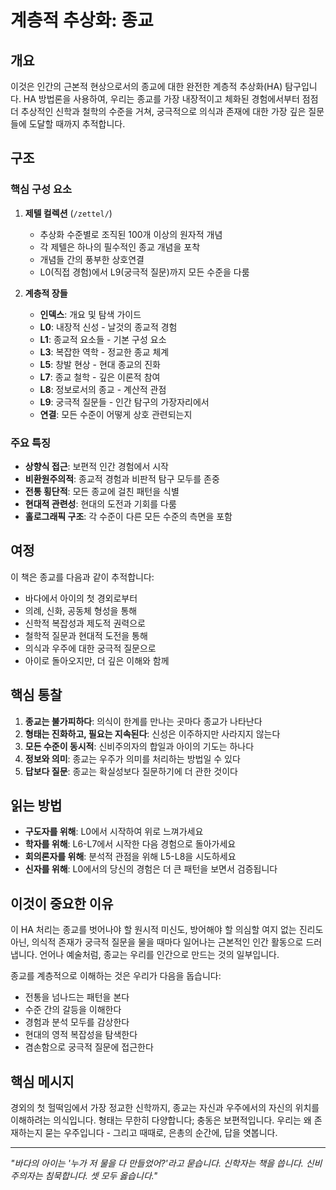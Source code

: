 # 계층적 추상화: 종교

## 개요

이것은 인간의 근본적 현상으로서의 종교에 대한 완전한 계층적 추상화(HA) 탐구입니다. HA 방법론을 사용하여, 우리는 종교를 가장 내장적이고 체화된 경험에서부터 점점 더 추상적인 신학과 철학의 수준을 거쳐, 궁극적으로 의식과 존재에 대한 가장 깊은 질문들에 도달할 때까지 추적합니다.

## 구조

### 핵심 구성 요소

1. **제텔 컬렉션** (`/zettel/`)
   - 추상화 수준별로 조직된 100개 이상의 원자적 개념
   - 각 제텔은 하나의 필수적인 종교 개념을 포착
   - 개념들 간의 풍부한 상호연결
   - L0(직접 경험)에서 L9(궁극적 질문)까지 모든 수준을 다룸

2. **계층적 장들**
   - **인덱스**: 개요 및 탐색 가이드
   - **L0**: 내장적 신성 - 날것의 종교적 경험
   - **L1**: 종교적 요소들 - 기본 구성 요소
   - **L3**: 복잡한 역학 - 정교한 종교 체계
   - **L5**: 창발 현상 - 현대 종교의 진화
   - **L7**: 종교 철학 - 깊은 이론적 참여
   - **L8**: 정보로서의 종교 - 계산적 관점
   - **L9**: 궁극적 질문들 - 인간 탐구의 가장자리에서
   - **연결**: 모든 수준이 어떻게 상호 관련되는지

### 주요 특징

- **상향식 접근**: 보편적 인간 경험에서 시작
- **비환원주의적**: 종교적 경험과 비판적 탐구 모두를 존중
- **전통 횡단적**: 모든 종교에 걸친 패턴을 식별
- **현대적 관련성**: 현대의 도전과 기회를 다룸
- **홀로그래픽 구조**: 각 수준이 다른 모든 수준의 측면을 포함

## 여정

이 책은 종교를 다음과 같이 추적합니다:
- 바다에서 아이의 첫 경외로부터
- 의례, 신화, 공동체 형성을 통해
- 신학적 복잡성과 제도적 권력으로
- 철학적 질문과 현대적 도전을 통해
- 의식과 우주에 대한 궁극적 질문으로
- 아이로 돌아오지만, 더 깊은 이해와 함께

## 핵심 통찰

1. **종교는 불가피하다**: 의식이 한계를 만나는 곳마다 종교가 나타난다
2. **형태는 진화하고, 필요는 지속된다**: 신성은 이주하지만 사라지지 않는다
3. **모든 수준이 동시적**: 신비주의자의 합일과 아이의 기도는 하나다
4. **정보와 의미**: 종교는 우주가 의미를 처리하는 방법일 수 있다
5. **답보다 질문**: 종교는 확실성보다 질문하기에 더 관한 것이다

## 읽는 방법

- **구도자를 위해**: L0에서 시작하여 위로 느껴가세요
- **학자를 위해**: L6-L7에서 시작한 다음 경험으로 돌아가세요
- **회의론자를 위해**: 분석적 관점을 위해 L5-L8을 시도하세요
- **신자를 위해**: L0에서의 당신의 경험은 더 큰 패턴을 보면서 검증됩니다

## 이것이 중요한 이유

이 HA 처리는 종교를 벗어나야 할 원시적 미신도, 방어해야 할 의심할 여지 없는 진리도 아닌, 의식적 존재가 궁극적 질문을 물을 때마다 일어나는 근본적인 인간 활동으로 드러냅니다. 언어나 예술처럼, 종교는 우리를 인간으로 만드는 것의 일부입니다.

종교를 계층적으로 이해하는 것은 우리가 다음을 돕습니다:
- 전통을 넘나드는 패턴을 본다
- 수준 간의 갈등을 이해한다
- 경험과 분석 모두를 감상한다
- 현대의 영적 복잡성을 탐색한다
- 겸손함으로 궁극적 질문에 접근한다

## 핵심 메시지

경외의 첫 헐떡임에서 가장 정교한 신학까지, 종교는 자신과 우주에서의 자신의 위치를 이해하려는 의식입니다. 형태는 무한히 다양합니다; 충동은 보편적입니다. 우리는 왜 존재하는지 묻는 우주입니다 - 그리고 때때로, 은총의 순간에, 답을 엿봅니다.

---

*"바다의 아이는 '누가 저 물을 다 만들었어?'라고 묻습니다. 신학자는 책을 씁니다. 신비주의자는 침묵합니다. 셋 모두 옳습니다."*